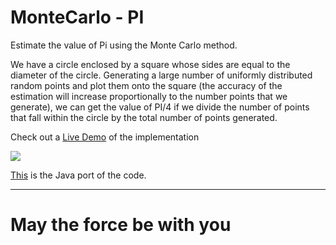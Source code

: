 # MonteCarlo - PI
Estimate the value of Pi using the Monte Carlo method.

We have a circle enclosed by a square whose sides are equal to the diameter of the circle. Generating a large number of uniformly distributed random points and plot them onto the square (the accuracy of the estimation will increase proportionally to the number points that we generate), we can get the value of PI/4 if we divide the number of points that fall within the circle by the total number of points generated.

Check out a [Live Demo](https://harish.tech/projects/MonteCarloPI/) of the implementation 

![](images/action.gif)

[This](mpci.java) is the Java port of the code.

------
# May the force be with you
